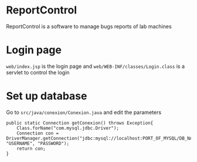 ReportControl
=============

ReportControl is a software to manage bugs reports of lab machines 


# Login page

`web/index.jsp` is the login page and `web/WEB-INF/classes/Login.class` is a servlet to control the login

# Set up database

Go to `src/java/conexion/Conexion.java` and edit the parameters 

	public static Connection getConexion() throws Exception{
        Class.forName("com.mysql.jdbc.Driver");
        Connection con = DriverManager.getConnection("jdbc:mysql://localhost:PORT_OF_MYSQL/DB_NAME", "USERNAME", "PASSWORD");
        return con;
    }